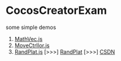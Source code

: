 # CocosCreatorExam
some simple demos

1. [MathVec.js](https://github.com/Saber2pr/CocosCreatorExam/blob/master/PhysicsAreaMoveTest/assets/script/MathVec.js)
2. [MoveCtrllor.js](https://github.com/Saber2pr/CocosCreatorExam/blob/master/PhysicsAreaMoveTest/assets/script/MoveCtrllor.js)
3. [RandPlat.js](https://github.com/Saber2pr/CocosCreatorExam/blob/master/RandPlat/assets/Script/RandPlat.js) [>>>] [RandPlat](https://saber2pr.github.io/CocosCreatorExam/RandPlat/build/web-mobile/) [>>>] [CSDN](https://blog.csdn.net/u011607490/article/details/82701325)
